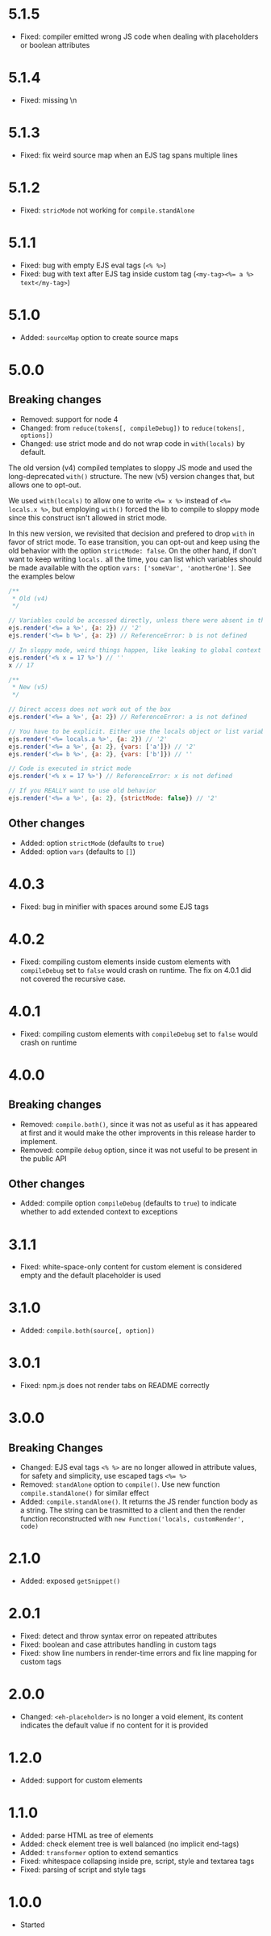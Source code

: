 # 5.1.5
* Fixed: compiler emitted wrong JS code when dealing with placeholders or boolean attributes

# 5.1.4
* Fixed: missing \n

# 5.1.3
* Fixed: fix weird source map when an EJS tag spans multiple lines

# 5.1.2
* Fixed: `stricMode` not working for `compile.standAlone`

# 5.1.1
* Fixed: bug with empty EJS eval tags (`<% %>`)
* Fixed: bug with text after EJS tag inside custom tag (`<my-tag><%= a %> text</my-tag>`)

# 5.1.0
* Added: `sourceMap` option to create source maps

# 5.0.0

## Breaking changes
* Removed: support for node 4
* Changed: from `reduce(tokens[, compileDebug])` to `reduce(tokens[, options])`
* Changed: use strict mode and do not wrap code in `with(locals)` by default.

The old version (v4) compiled templates to sloppy JS mode and used the long-deprecated `with()` structure.
The new (v5) version changes that, but allows one to opt-out.

We used `with(locals)` to allow one to write `<%= x %>` instead of `<%= locals.x %>`, but employing `with()` forced
the lib to compile to sloppy mode since this construct isn't allowed in strict mode.

In this new version, we revisited that decision and prefered to drop `with` in favor of strict mode.
To ease transition, you can opt-out and keep using the old behavior with the option `strictMode: false`.
On the other hand, if don't want to keep writing `locals.` all the time, you can list which variables should be made
available with the option `vars: ['someVar', 'anotherOne']`. See the examples below

```js
/**
 * Old (v4)
 */

// Variables could be accessed directly, unless there were absent in the locals parameter
ejs.render('<%= a %>', {a: 2}) // '2'
ejs.render('<%= b %>', {a: 2}) // ReferenceError: b is not defined

// In sloppy mode, weird things happen, like leaking to global context
ejs.render('<% x = 17 %>') // ''
x // 17

/**
 * New (v5)
 */

// Direct access does not work out of the box
ejs.render('<%= a %>', {a: 2}) // ReferenceError: a is not defined

// You have to be explicit. Either use the locals object or list variables to be made available
ejs.render('<%= locals.a %>', {a: 2}) // '2'
ejs.render('<%= a %>', {a: 2}, {vars: ['a']}) // '2'
ejs.render('<%= b %>', {a: 2}, {vars: ['b']}) // ''

// Code is executed in strict mode
ejs.render('<% x = 17 %>') // ReferenceError: x is not defined

// If you REALLY want to use old behavior
ejs.render('<%= a %>', {a: 2}, {strictMode: false}) // '2'
```

## Other changes
* Added: option `strictMode` (defaults to `true`)
* Added: option `vars` (defaults to `[]`)

# 4.0.3
* Fixed: bug in minifier with spaces around some EJS tags

# 4.0.2
* Fixed: compiling custom elements inside custom elements with `compileDebug` set to `false` would crash on runtime. The fix on 4.0.1 did not covered the recursive case.

# 4.0.1
* Fixed: compiling custom elements with `compileDebug` set to `false` would crash on runtime

# 4.0.0

## Breaking changes
* Removed: `compile.both()`, since it was not as useful as it has appeared at first and it would make the other improvents in this release harder to implement.
* Removed: compile `debug` option, since it was not useful to be present in the public API

## Other changes
* Added: compile option `compileDebug` (defaults to `true`) to indicate whether to add extended context to exceptions

# 3.1.1
* Fixed: white-space-only content for custom element is considered empty and the default placeholder is used

# 3.1.0
* Added: `compile.both(source[, option])`

# 3.0.1
* Fixed: npm.js does not render tabs on README correctly

# 3.0.0

## Breaking Changes
* Changed: EJS eval tags `<% %>` are no longer allowed in attribute values, for safety and simplicity, use escaped tags `<%= %>`
* Removed: `standAlone` option to `compile()`. Use new function `compile.standAlone()` for similar effect
* Added: `compile.standAlone()`. It returns the JS render function body as a string. The string can be trasmitted to a client and then the render function reconstructed with `new Function('locals, customRender', code)`

# 2.1.0
* Added: exposed `getSnippet()`

# 2.0.1
* Fixed: detect and throw syntax error on repeated attributes
* Fixed: boolean and case attributes handling in custom tags
* Fixed: show line numbers in render-time errors and fix line mapping for custom tags

# 2.0.0
* Changed: `<eh-placeholder>` is no longer a void element, its content indicates the default value if no content for it is provided

# 1.2.0
* Added: support for custom elements

# 1.1.0
* Added: parse HTML as tree of elements
* Added: check element tree is well balanced (no implicit end-tags)
* Added: `transformer` option to extend semantics
* Fixed: whitespace collapsing inside pre, script, style and textarea tags
* Fixed: parsing of script and style tags

# 1.0.0
* Started
